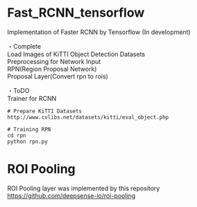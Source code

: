 # Fast_RCNN_tensorflow
Implementation of Faster RCNN by Tensorflow (In development)  

・Complete  
Load Images of KiTTI Object Detection Datasets  
Preprocessing for Network Input  
RPN(Region Proposal Network)  
Proposal Layer(Convert rpn to rois)  

・ToDO  
Trainer for RCNN  

```
# Prepare KiTTI Datasets
http://www.cvlibs.net/datasets/kitti/eval_object.php

# Training RPN  
cd rpn
python rpn.py
```

# ROI Pooling
ROI Pooling layer was implemented by this repository  
https://github.com/deepsense-io/roi-pooling
